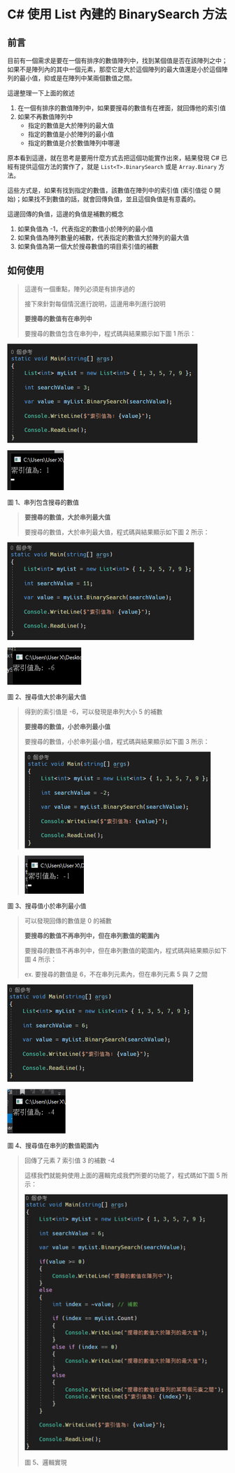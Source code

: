 # C# 使用 List 內建的 BinarySearch 方法

## 前言
目前有一個需求是要在一個有排序的數值陣列中，找到某個值是否在該陣列之中；如果不是陣列內的其中一個元素，那麼它是大於這個陣列的最大值還是小於這個陣列的最小值，抑或是在陣列中某兩個數值之間。

這邊整理一下上面的敘述

1. 在一個有排序的數值陣列中，如果要搜尋的數值有在裡面，就回傳他的索引值
2. 如果不再數值陣列中
    - 指定的數值是大於陣列的最大值
    - 指定的數值是小於陣列的最小值
    - 指定的數值是介於數值陣列中哪邊

原本看到這邊，就在思考是要用什麼方式去把這個功能實作出來，結果發現 C# 已經有提供這個方法的實作了，就是 `List<T>.BinarySearch` 或是 `Array.Binary` 方法。

這些方式是，如果有找到指定的數值，該數值在陣列中的索引值 (索引值從 0 開始)；如果找不到數值的話，就會回傳負值，並且這個負值是有意義的。

這邊回傳的負值，這邊的負值是補數的概念

1. 如果負值為 -1，代表指定的數值小於陣列的最小值
2. 如果負值為陣列數量的補數，代表指定的數值大於陣列的最大值
3. 如果負值為第一個大於搜尋數值的項目索引值的補數

## 如何使用

> 這邊有一個重點，陣列必須是有排序過的
>
> 接下來針對每個情況進行說明，這邊用串列進行說明
>
> **要搜尋的數值有在串列中**
>
> 要搜尋的數值包含在串列中，程式碼與結果顯示如下圖 1 所示：

![](./images/image1.png)

![](./images/image2.png)

圖 1、串列包含搜尋的數值

> **要搜尋的數值，大於串列最大值**
>
> 要搜尋的數值，大於串列最大值，程式碼與結果顯示如下圖 2 所示：

![](./images/image5.png)

![](./images/image6.png)

圖 2、搜尋值大於串列最大值

> 得到的索引值是 -6，可以發現是串列大小 5 的補數
>
> **要搜尋的數值，小於串列最小值**
>
> 要搜尋的數值，小於串列最小值，程式碼與結果顯示如下圖 3 所示：
>
> ![](./images/image9.png)

> ![](./images/image10.png)

圖 3、搜尋值小於串列最小值

> 可以發現回傳的數值是 0 的補數
>
> **要搜尋的數值不再串列中，但在串列數值的範圍內**
>
> 要搜尋的數值不再串列中，但在串列數值的範圍內，程式碼與結果顯示如下圖 4
> 所示：
>
> ex. 要搜尋的數值是 6，不在串列元素內，但在串列元素 5 與 7 之間

![](./images/image13.png)

![](./images/image14.png)

圖 4、搜尋值在串列的數值範圍內

> 回傳了元素 7 索引值 3 的補數 -4
>
> 這樣我們就能夠使用上面的邏輯完成我們所要的功能了，程式碼如下圖 5
> 所示：
>
> ![](./images/image17.png)
>
> 圖 5、邏輯實現
